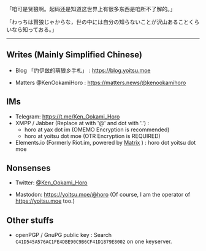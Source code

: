 <!--
**KenOokamiHoro/KenOokamiHoro** is a ✨ _special_ ✨ repository because its `README.md` (this file) appears on your GitHub profile.

Here are some ideas to get you started:

- 🔭 I’m currently working on ...
- 🌱 I’m currently learning ...
- 👯 I’m looking to collaborate on ...
- 🤔 I’m looking for help with ...
- 💬 Ask me about ...
- 📫 How to reach me: ...
- 😄 Pronouns: ...
- ⚡ Fun fact: ...
-->

「咱可是贤狼啊。起码还是知道这世界上有很多东西是咱所不了解的。」 

「わっちは賢狼じゃからな，世の中には自分の知らないことが沢山あることくらいなら知っておる。」

----

## Writes (Mainly Simplified Chinese)

* Blog 「约伊兹的萌狼乡手札」 : https://blog.yoitsu.moe

* Matters @KenOokamiHoro : https://matters.news/@kenookamihoro

## IMs

* Telegram: https://t.me/Ken_Ookami_Horo
* XMPP / Jabber (Replace at with '@' and dot with '.') : 
  * horo at yax dot im (OMEMO Encryption is recommended)
  * horo at yoitsu dot moe (OTR Encryption is REQUIRED)
* Elements.io (Formerly Riot.im, powered by [Matrix](https://matrix.org) ) : horo dot yoitsu dot moe

## Nonsenses

* Twitter: [@Ken_Ookami_Horo](https://twitter.com/Ken_Ookami_Horo)

* Mastodon: https://yoitsu.moe/@horo (Of course, I am the operator of https://yoitsu.moe too.)

## Other stuffs

* openPGP / GnuPG public key : Search `C41D545A576AC1FE4DBE90C9B6CF41D1879E8002` on one keyserver.
